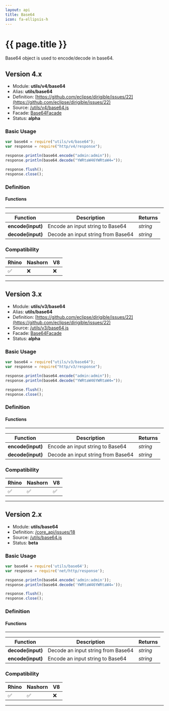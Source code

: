 ```yaml
---
layout: api
title: Base64
icon: fa-ellipsis-h
---
```


{{ page.title }}
===

Base64 object is used to encode/decode in base64.

Version 4.x
---

- Module: **utils/v4/base64**
- Alias: **utils/base64**
- Definition: [https://github.com/eclipse/dirigible/issues/22](https://github.com/eclipse/dirigible/issues/22)
- Source: [/utils/v4/base64.js](https://github.com/dirigiblelabs/api-utils/blob/master/utils/v4/base64.js)
- Facade: [Base64Facade](https://github.com/eclipse/dirigible/blob/master/api/api-facade/api-utils/src/main/java/org/eclipse/dirigible/api/v3/utils/Base64Facade.java)
- Status: **alpha**


### Basic Usage

```javascript
var base64 = require("utils/v4/base64");
var response = require("http/v4/response");

response.println(base64.encode("admin:admin"));
response.println(base64.decode("YWRtaW46YWRtaW4="));

response.flush();
response.close();
```



### Definition


#### Functions

---

Function     | Description | Returns
------------ | ----------- | --------
**encode(input)**   | Encode an input string to Base64 | *string*
**decode(input)**   | Decode an input string from Base64 | *string*




### Compatibility


Rhino | Nashorn | V8
----- | ------- | --------
 ✅  | ❌  | ❌

---

Version 3.x
---

- Module: **utils/v3/base64**
- Alias: **utils/base64**
- Definition: [https://github.com/eclipse/dirigible/issues/22](https://github.com/eclipse/dirigible/issues/22)
- Source: [/utils/v3/base64.js](https://github.com/dirigiblelabs/api-v3-utils/blob/master/utils/v3/base64.js)
- Facade: [Base64Facade](https://github.com/eclipse/dirigible/blob/master/api/api-facade/api-utils/src/main/java/org/eclipse/dirigible/api/v3/utils/Base64Facade.java)
- Status: **alpha**


### Basic Usage

```javascript
var base64 = require("utils/v3/base64");
var response = require("http/v3/response");

response.println(base64.encode("admin:admin"));
response.println(base64.decode("YWRtaW46YWRtaW4="));

response.flush();
response.close();
```



### Definition


#### Functions

---

Function     | Description | Returns
------------ | ----------- | --------
**encode(input)**   | Encode an input string to Base64 | *string*
**decode(input)**   | Decode an input string from Base64 | *string*




### Compatibility


Rhino | Nashorn | V8
----- | ------- | --------
 ✅  | ✅  | ✅

---


Version 2.x
---


- Module: **utils/base64**
- Definition: [/core_api/issues/18](https://github.com/dirigiblelabs/core_api/issues/18)
- Source: [/utils/base64.js](https://github.com/dirigiblelabs/core_api/blob/master/core_api/ScriptingServices/utils/base64.js)
- Status: **beta**

### Basic Usage

```javascript
var base64 = require('utils/base64');
var response = require('net/http/response');

response.println(base64.encode('admin:admin'));
response.println(base64.decode('YWRtaW46YWRtaW4='));

response.flush();
response.close();
```




### Definition


#### Functions

---

Function     | Description | Returns
------------ | ----------- | --------
**decode(input)**   | Decode an input string from Base64 | *string*
**encode(input)**   | Encode an input string to Base64 | *string*




### Compatibility


Rhino | Nashorn | V8
----- | ------- | --------
 ✅  | ✅  | ❌

---
